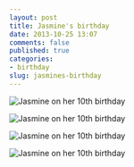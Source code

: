 ```yaml
---
layout: post
title: Jasmine's birthday
date: 2013-10-25 13:07
comments: false
published: true
categories: 
- birthday 
slug: jasmines-birthday
---
```

![Jasmine on her 10th birthday](http://media.eick.us/media/photographs/2013/2013-07-26/jasmine-birthday-cake-2013-07-26-at-17-32-25.jpg)

![Jasmine on her 10th birthday](http://media.eick.us/media/photographs/2013/2013-07-26/jasmine-birthday-cake-2013-07-26-at-17-40-16.jpg)

![Jasmine on her 10th birthday](http://media.eick.us/media/photographs/2013/2013-07-26/jasmine-birthday-cake-2013-07-26-at-20-31-11.jpg)

![Jasmine on her 10th birthday](http://media.eick.us/media/photographs/2013/2013-07-26/jasmine-birthday-cake-2013-07-26-at-20-32-10.jpg)
